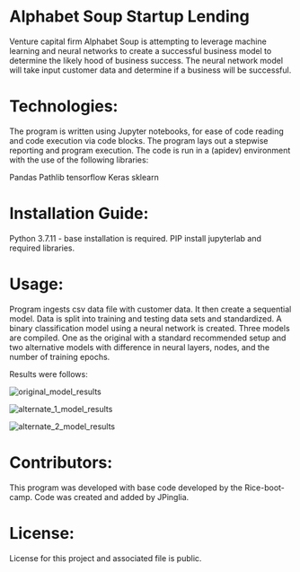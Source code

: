 # Alphabet Soup Startup Lending

Venture capital firm Alphabet Soup is attempting to leverage machine learning and neural networks to create a successful business model to determine the likely hood of business success. The neural network model will take input customer data and determine if a business will be successful. 


# Technologies:
The program is written using Jupyter notebooks, for ease of code reading and code execution via code blocks. The program lays out a stepwise reporting and program execution. The code is run in a (apidev) environment with the use of the following libraries:

Pandas
Pathlib
tensorflow
Keras
sklearn

# Installation Guide:
Python 3.7.11 - base installation is required. PIP install jupyterlab and required libraries. 

# Usage:
Program ingests csv data file with customer data. It then create a sequential model. Data is split into training and testing data sets and standardized. A binary classification model using a neural network is created. Three models are compiled. One as the original with a standard recommended setup and two alternative models with difference in neural layers, nodes, and the number of training epochs.

Results were follows:

![original_model_results](https://user-images.githubusercontent.com/95830866/160293756-c9755379-953f-476a-9786-3dc0b11015b2.PNG)

![alternate_1_model_results](https://user-images.githubusercontent.com/95830866/160293759-f4b9d006-0060-4b20-a197-d402fa5d0248.PNG)

![alternate_2_model_results](https://user-images.githubusercontent.com/95830866/160293768-78417744-81b5-435d-8c0e-5f40b1420d5a.PNG)

# Contributors:
This program was developed with base code developed by the Rice-boot-camp. Code was created and added by JPinglia.

# License:
License for this project and associated file is public.
